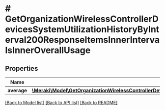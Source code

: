# # GetOrganizationWirelessControllerDevicesSystemUtilizationHistoryByInterval200ResponseItemsInnerIntervalsInnerOverallUsage

## Properties

Name | Type | Description | Notes
------------ | ------------- | ------------- | -------------
**average** | [**\Meraki\Model\GetOrganizationWirelessControllerDevicesSystemUtilizationHistoryByInterval200ResponseItemsInnerIntervalsInnerOverallUsageAverage**](GetOrganizationWirelessControllerDevicesSystemUtilizationHistoryByInterval200ResponseItemsInnerIntervalsInnerOverallUsageAverage.md) |  | [optional]

[[Back to Model list]](../../README.md#models) [[Back to API list]](../../README.md#endpoints) [[Back to README]](../../README.md)
